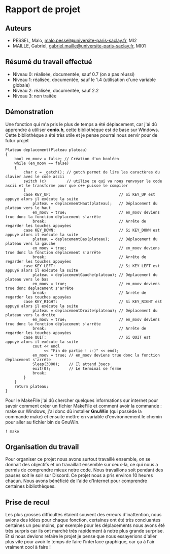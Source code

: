 # Rapport de projet

## Auteurs

- PESSEL, Malo, malo.pessel@universite-paris-saclay.fr, MI2
- MAILLE, Gabriel, gabriel.maille@universite-paris-saclay.fr, MI01

## Résumé du travail effectué

- Niveau 0: réalisée, documentée, sauf 0.7 (on a pas réussi)
- Niveau 1: réalisée, documentée, sauf le 1.4 (utilisation d'une variable globale)
- Niveau 2: réalisée, documentée, sauf 2.2
- Niveau 3: non traitée

## Démonstration

Une fonction qui m'a pris le plus de temps a été déplacement, car j'ai dû apprendre à utiliser **conio.h**, cette bibliothèque est  de base sur Windows. Cette bibliothèque a été très utile et je pense pourrai nous servir pour de futur projet


```
Plateau deplacement(Plateau plateau)
{
	bool en_moov = false; // Création d'un booléen
	while (en_moov == false)
	{
		char c = _getch(); // getch permet de lire les caractères du clavier avec le code ascii
		switch (c)		   // utilise ce qui va nous renvoyer le code ascii et le transforme pour que c++ puisse le compiler
		{
		case KEY_UP:							  // Si KEY_UP est appuyé alors il exécute la suite
			plateau = deplacementHaut(plateau);	  // Déplacement du plateau vers le haut
			en_moov = true;						  // en_moov deviens true donc la fonction déplacement s'arrête
			break;								  // Arrête de regarder les touches appuyées
		case KEY_DOWN:							  // Si KEY_DOWN est appuyé alors il exécute la suite
			plateau = deplacementBas(plateau);	  // Déplacement du plateau vers la gauche
			en_moov = true;						  // en_moov deviens true donc la fonction déplacement s'arrête
			break;								  // Arrête de regarder les touches appuyées
		case KEY_LEFT:							  // Si KEY_LEFT est appuyé alors il exécute la suite
			plateau = deplacementGauche(plateau); // Déplacement du plateau vers le bas
			en_moov = true;						  // en_moov deviens true donc deplacement s'arrête
			break;								  // Arrête de regarder les touches appuyées
		case KEY_RIGHT:							  // Si KEY_RIGHT est appuyé alors il exécute la suite
			plateau = deplacementDroite(plateau); // Déplacement du plateau vers la droite
			en_moov = true;						  // en_moov deviens true donc la fonction déplacement s'arrête
			break;								  // Arrête de regarder les touches appuyées
		case QUIT:								  // Si QUIT est appuyé alors il exécute la suite
			cout << endl
				 << "Fin de partie ! :-)" << endl;
			en_moov = true; // en_moov deviens true donc la fonction déplacement s'arrête
			Sleep(3000);	// Il attend 3secs
			exit(0);		// Le terminal se ferme
			break;
		}
	}
	return plateau;
}
```

Pour le MakeFile j'ai dû chercher quelques informations sur internet pour savoir comment créer un fichier MakeFile et comment avoir la commande : make sur Windows, j'ai donc dû installer **GnuWin** (qui possède la commande make) et ensuite mettre en variable d'environnement le chemin pour aller au fichier bin de GnuWin.


```
! make
```

## Organisation du travail

Pour organiser ce projet nous avons surtout travaillé ensemble, on se donnait des objectifs et on travaillait ensemble sur ceux-là, ce qui nous a permis de comprendre mieux notre code. Nous travaillons soit pendant des pauses soit le soir sur Discord. Ce projet nous a pris environ 10 heures chacun. Nous avons bénéficié de l'aide d'Internet pour comprendre certaines bibliothèques.

## Prise de recul

Les plus grosses difficultés étaient souvent des erreurs d'inattention, nous avions des idées pour chaque fonction, certaines ont été très concluantes certaines un peu moins, par exemple pour les déplacements nous avons été très surpris car ils ont marché très rapidement à notre plus grande surprise. Et si nous devions refaire le projet je pense que nous essayerions d'aller plus vite pour avoir le temps de faire l'interface graphique, car ça à l'air vraiment cool à faire !


```

```

